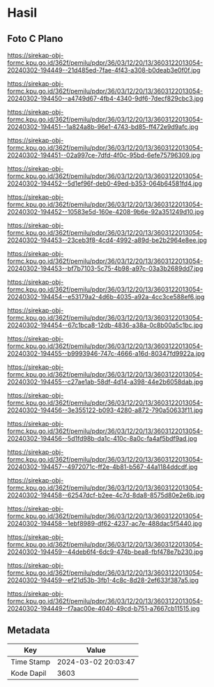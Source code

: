 # Hasil

## Foto C Plano

https://sirekap-obj-formc.kpu.go.id/362f/pemilu/pdpr/36/03/12/20/13/3603122013054-20240302-194449--21d485ed-7fae-4f43-a308-b0deab3e0f0f.jpg

https://sirekap-obj-formc.kpu.go.id/362f/pemilu/pdpr/36/03/12/20/13/3603122013054-20240302-194450--a4749d67-4fb4-4340-9df6-7decf829cbc3.jpg

https://sirekap-obj-formc.kpu.go.id/362f/pemilu/pdpr/36/03/12/20/13/3603122013054-20240302-194451--1a824a8b-96e1-4743-bd85-ff472e9d9afc.jpg

https://sirekap-obj-formc.kpu.go.id/362f/pemilu/pdpr/36/03/12/20/13/3603122013054-20240302-194451--02a997ce-7dfd-4f0c-95bd-6efe75796309.jpg

https://sirekap-obj-formc.kpu.go.id/362f/pemilu/pdpr/36/03/12/20/13/3603122013054-20240302-194452--5d1ef96f-deb0-49ed-b353-064b64581fd4.jpg

https://sirekap-obj-formc.kpu.go.id/362f/pemilu/pdpr/36/03/12/20/13/3603122013054-20240302-194452--10583e5d-160e-4208-9b6e-92a351249d10.jpg

https://sirekap-obj-formc.kpu.go.id/362f/pemilu/pdpr/36/03/12/20/13/3603122013054-20240302-194453--23ceb3f8-4cd4-4992-a89d-be2b2964e8ee.jpg

https://sirekap-obj-formc.kpu.go.id/362f/pemilu/pdpr/36/03/12/20/13/3603122013054-20240302-194453--bf7b7103-5c75-4b98-a97c-03a3b2689dd7.jpg

https://sirekap-obj-formc.kpu.go.id/362f/pemilu/pdpr/36/03/12/20/13/3603122013054-20240302-194454--e53179a2-4d6b-4035-a92a-4cc3ce588ef6.jpg

https://sirekap-obj-formc.kpu.go.id/362f/pemilu/pdpr/36/03/12/20/13/3603122013054-20240302-194454--67c1bca8-12db-4836-a38a-0c8b00a5c1bc.jpg

https://sirekap-obj-formc.kpu.go.id/362f/pemilu/pdpr/36/03/12/20/13/3603122013054-20240302-194455--b9993946-747c-4666-a16d-80347fd9922a.jpg

https://sirekap-obj-formc.kpu.go.id/362f/pemilu/pdpr/36/03/12/20/13/3603122013054-20240302-194455--c27ae1ab-58df-4d14-a398-44e2b6058dab.jpg

https://sirekap-obj-formc.kpu.go.id/362f/pemilu/pdpr/36/03/12/20/13/3603122013054-20240302-194456--3e355122-b093-4280-a872-790a50633f11.jpg

https://sirekap-obj-formc.kpu.go.id/362f/pemilu/pdpr/36/03/12/20/13/3603122013054-20240302-194456--5d1fd98b-da1c-410c-8a0c-fa4af5bdf9ad.jpg

https://sirekap-obj-formc.kpu.go.id/362f/pemilu/pdpr/36/03/12/20/13/3603122013054-20240302-194457--4972071c-ff2e-4b81-b567-44a1184ddcdf.jpg

https://sirekap-obj-formc.kpu.go.id/362f/pemilu/pdpr/36/03/12/20/13/3603122013054-20240302-194458--62547dcf-b2ee-4c7d-8da8-8575d80e2e6b.jpg

https://sirekap-obj-formc.kpu.go.id/362f/pemilu/pdpr/36/03/12/20/13/3603122013054-20240302-194458--1ebf8989-df62-4237-ac7e-488dac5f5440.jpg

https://sirekap-obj-formc.kpu.go.id/362f/pemilu/pdpr/36/03/12/20/13/3603122013054-20240302-194459--44deb6f4-6dc9-474b-bea8-fbf478e7b230.jpg

https://sirekap-obj-formc.kpu.go.id/362f/pemilu/pdpr/36/03/12/20/13/3603122013054-20240302-194459--ef21d53b-3fb1-4c8c-8d28-2ef633f387a5.jpg

https://sirekap-obj-formc.kpu.go.id/362f/pemilu/pdpr/36/03/12/20/13/3603122013054-20240302-194449--f7aac00e-4040-49cd-b751-a7667cb11515.jpg


## Metadata

| Key        | Value               |
| ---------- | ------------------- |
| Time Stamp | 2024-03-02 20:03:47 |
| Kode Dapil | 3603                |



